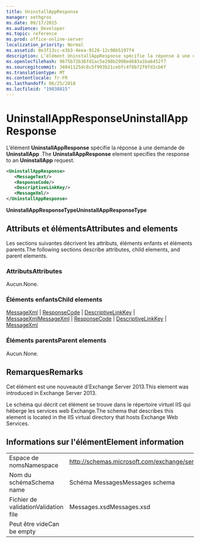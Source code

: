 ```yaml
---
title: UninstallAppResponse
manager: sethgros
ms.date: 09/17/2015
ms.audience: Developer
ms.topic: reference
ms.prod: office-online-server
localization_priority: Normal
ms.assetid: 0e3f13cc-e3b3-4eea-9128-12c98b5197f4
description: L’élément UninstallAppResponse spécifie la réponse à une demande de UninstallApp.
ms.openlocfilehash: 9675b72b36fd1ac5e298b2998ed683a1ba6452f7
ms.sourcegitcommit: 34041125dc8c5f993b21cebfc4f8b72f0fd2cb6f
ms.translationtype: MT
ms.contentlocale: fr-FR
ms.lasthandoff: 06/25/2018
ms.locfileid: "19838815"
---
```

# <a name="uninstallappresponse"></a><span data-ttu-id="f25ac-103">UninstallAppResponse</span><span class="sxs-lookup"><span data-stu-id="f25ac-103">UninstallAppResponse</span></span>

<span data-ttu-id="f25ac-104">L’élément **UninstallAppResponse** spécifie la réponse à une demande de **UninstallApp** .</span><span class="sxs-lookup"><span data-stu-id="f25ac-104">The **UninstallAppResponse** element specifies the response to an **UninstallApp** request.</span></span> 
  
```XML
<UninstallAppResponse>
   <MessageText/>
   <ResponseCode/>
   <DescriptiveLinkKey/>
   <MessageXml/>
</UninstallAppResponse>
```

 <span data-ttu-id="f25ac-105">**UninstallAppResponseType**</span><span class="sxs-lookup"><span data-stu-id="f25ac-105">**UninstallAppResponseType**</span></span>
## <a name="attributes-and-elements"></a><span data-ttu-id="f25ac-106">Attributs et éléments</span><span class="sxs-lookup"><span data-stu-id="f25ac-106">Attributes and elements</span></span>

<span data-ttu-id="f25ac-107">Les sections suivantes décrivent les attributs, éléments enfants et éléments parents.</span><span class="sxs-lookup"><span data-stu-id="f25ac-107">The following sections describe attributes, child elements, and parent elements.</span></span>
  
### <a name="attributes"></a><span data-ttu-id="f25ac-108">Attributs</span><span class="sxs-lookup"><span data-stu-id="f25ac-108">Attributes</span></span>

<span data-ttu-id="f25ac-109">Aucun.</span><span class="sxs-lookup"><span data-stu-id="f25ac-109">None.</span></span>
  
### <a name="child-elements"></a><span data-ttu-id="f25ac-110">Éléments enfants</span><span class="sxs-lookup"><span data-stu-id="f25ac-110">Child elements</span></span>

<span data-ttu-id="f25ac-111">[MessageXml](messagexml.md) | [ResponseCode](responsecode.md) | [DescriptiveLinkKey](descriptivelinkkey.md) | [MessageXml](messagexml.md)</span><span class="sxs-lookup"><span data-stu-id="f25ac-111">[MessageXml](messagexml.md) | [ResponseCode](responsecode.md) | [DescriptiveLinkKey](descriptivelinkkey.md) | [MessageXml](messagexml.md)</span></span>
  
### <a name="parent-elements"></a><span data-ttu-id="f25ac-112">Éléments parents</span><span class="sxs-lookup"><span data-stu-id="f25ac-112">Parent elements</span></span>

<span data-ttu-id="f25ac-113">Aucun.</span><span class="sxs-lookup"><span data-stu-id="f25ac-113">None.</span></span>
  
## <a name="remarks"></a><span data-ttu-id="f25ac-114">Remarques</span><span class="sxs-lookup"><span data-stu-id="f25ac-114">Remarks</span></span>

<span data-ttu-id="f25ac-115">Cet élément est une nouveauté d'Exchange Server 2013.</span><span class="sxs-lookup"><span data-stu-id="f25ac-115">This element was introduced in Exchange Server 2013.</span></span>
  
<span data-ttu-id="f25ac-116">Le schéma qui décrit cet élément se trouve dans le répertoire virtuel IIS qui héberge les services web Exchange.</span><span class="sxs-lookup"><span data-stu-id="f25ac-116">The schema that describes this element is located in the IIS virtual directory that hosts Exchange Web Services.</span></span>
  
## <a name="element-information"></a><span data-ttu-id="f25ac-117">Informations sur l'élément</span><span class="sxs-lookup"><span data-stu-id="f25ac-117">Element information</span></span>

|||
|:-----|:-----|
|<span data-ttu-id="f25ac-118">Espace de noms</span><span class="sxs-lookup"><span data-stu-id="f25ac-118">Namespace</span></span>  <br/> |http://schemas.microsoft.com/exchange/services/2006/messages  <br/> |
|<span data-ttu-id="f25ac-119">Nom du schéma</span><span class="sxs-lookup"><span data-stu-id="f25ac-119">Schema name</span></span>  <br/> |<span data-ttu-id="f25ac-120">Schéma Messages</span><span class="sxs-lookup"><span data-stu-id="f25ac-120">Messages schema</span></span>  <br/> |
|<span data-ttu-id="f25ac-121">Fichier de validation</span><span class="sxs-lookup"><span data-stu-id="f25ac-121">Validation file</span></span>  <br/> |<span data-ttu-id="f25ac-122">Messages.xsd</span><span class="sxs-lookup"><span data-stu-id="f25ac-122">Messages.xsd</span></span>  <br/> |
|<span data-ttu-id="f25ac-123">Peut être vide</span><span class="sxs-lookup"><span data-stu-id="f25ac-123">Can be empty</span></span>  <br/> ||
   

